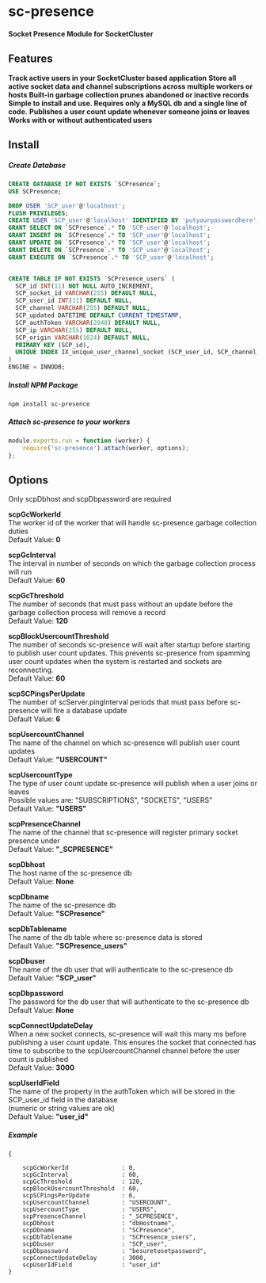 # sc-presence
#### Socket Presence Module for SocketCluster

## Features
**Track active users in your SocketCluster based application**
**Store all active socket data and channel subscriptions across multiple workers or hosts**
**Built-in garbage collection prunes abandoned or inactive records**
**Simple to install and use.  Requires only a MySQL db and a single line of code.**
**Publishes a user count update whenever someone joins or leaves**
**Works with or without authenticated users**


## Install

##### Create Database

```sql
CREATE DATABASE IF NOT EXISTS `SCPresence`;
USE SCPresence;

DROP USER 'SCP_user'@'localhost';
FLUSH PRIVILEGES;
CREATE USER 'SCP_user'@'localhost' IDENTIFIED BY 'putyourpasswordhere';
GRANT SELECT ON `SCPresence`.* TO 'SCP_user'@'localhost'; 
GRANT INSERT ON `SCPresence`.* TO 'SCP_user'@'localhost'; 
GRANT UPDATE ON `SCPresence`.* TO 'SCP_user'@'localhost'; 
GRANT DELETE ON `SCPresence`.* TO 'SCP_user'@'localhost'; 
GRANT EXECUTE ON `SCPresence`.* TO 'SCP_user'@'localhost'; 


CREATE TABLE IF NOT EXISTS `SCPresence_users` (
  SCP_id INT(11) NOT NULL AUTO_INCREMENT,
  SCP_socket_id VARCHAR(255) DEFAULT NULL,
  SCP_user_id INT(11) DEFAULT NULL,
  SCP_channel VARCHAR(255) DEFAULT NULL,
  SCP_updated DATETIME DEFAULT CURRENT_TIMESTAMP,
  SCP_authToken VARCHAR(2048) DEFAULT NULL,  
  SCP_ip VARCHAR(255) DEFAULT NULL,
  SCP_origin VARCHAR(1024) DEFAULT NULL,
  PRIMARY KEY (SCP_id),
  UNIQUE INDEX IX_unique_user_channel_socket (SCP_user_id, SCP_channel, SCP_socket_id)
)
ENGINE = INNODB;
```

##### Install NPM Package
```
npm install sc-presence
```

##### Attach sc-presence to your workers
```javascript
module.exports.run = function (worker) {
    require('sc-presence').attach(worker, options);
};
```


## Options 
 Only scpDbhost and scpDbpassword are required

**scpGcWorkerId**<br/>
The worker id of the worker that will handle sc-presence garbage collection duties<br/>
Default Value: **0**<br/>

**scpGcInterval**<br/>
The interval in number of seconds on which the garbage collection process will run<br/>
Default Value: **60**<br/>

**scpGcThreshold**<br/>
The number of seconds that must pass without an update before the garbage collection process will remove a record<br/>
Default Value: **120**<br/>

**scpBlockUsercountThreshold**<br/>
The number of seconds sc-presence will wait after startup before starting to publish user count updates.
This prevents sc-presence from spamming user count updates when the system is restarted and sockets are reconnecting.<br/>
Default Value: **60**<br/>

**scpSCPingsPerUpdate**<br/>
The number of scServer.pingInterval periods that must pass before sc-presence will fire a database update<br/>
Default Value: **6**  <br/>

**scpUsercountChannel** <br/>
The name of the channel on which sc-presence will publish user count updates<br/>
Default Value: **"USERCOUNT"**<br/>

**scpUsercountType**<br/> 
The type of user count update sc-presence will publish when a user joins or leaves<br/>
Possible values are: "SUBSCRIPTIONS", "SOCKETS", "USERS"<br/>
Default Value: **"USERS"**<br/>

**scpPresenceChannel**<br/>
The name of the channel that sc-presence will register primary socket presence under<br/>
Default Value: **"_SCPRESENCE"**<br/>

**scpDbhost**<br/>
The host name of the sc-presence db<br/>
Default Value: **None**<br/>

**scpDbname**<br/>
The name of the sc-presence db<br/>
Default Value: **"SCPresence"**<br/>

**scpDbTablename**<br/>
The name of the db table where sc-presence data is stored<br/>
Default Value: **"SCPresence_users"**<br/>

**scpDbuser**<br/>
The name of the db user that will authenticate to the sc-presence db<br/>
Default Value: **"SCP_user"**<br/>

**scpDbpassword**<br/>
The password for the db user that will authenticate to the sc-presence db<br/>
Default Value: **None**<br/>
      
**scpConnectUpdateDelay**<br/>
When a new socket connects, sc-presence will wait this many ms before publishing a user count update. This ensures the socket that connected has time to subscribe to the scpUsercountChannel channel before the user count is published<br/>
Default Value: **3000**<br/>

**scpUserIdField**<br/>
The name of the property in the authToken which will be stored in the SCP_user_id field in the database<br/>
(numeric or string values are ok) <br/>
Default Value: **"user_id"**<br/>

##### Example
```
{
    
    scpGcWorkerId			    : 0,
    scpGcInterval			    : 60, 
    scpGcThreshold			    : 120,
    scpBlockUsercountThreshold	: 60,
    scpSCPingsPerUpdate         : 6,  
    scpUsercountChannel		    : "USERCOUNT",
    scpUsercountType            : "USERS",
    scpPresenceChannel			: "_SCPRESENCE",
    scpDbhost					: "dbHostname",
    scpDbname					: "SCPresence",
    scpDbTablename				: "SCPresence_users",
    scpDbuser					: "SCP_user",
    scpDbpassword				: "besuretosetpassword",        
    scpConnectUpdateDelay		: 3000,
    scpUserIdField              : "user_id"
}
```
